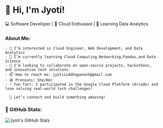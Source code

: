 # 👋 Hi, I'm Jyoti!
💻 Software Developer | 🚀 Cloud Enthusiast | 🎯 Learning Data Analytics

### About Me:
    - 👀 I’m interested in Cloud Engineer, Web Development, and Data Analytics
    - 🌱 I’m currently learning Cloud Computing,Networking,Pandas,and Data Science
    - 💞️ I’m looking to collaborate on open-source projects, hackathons, and innovative tech solutions.
    - 📫 How to reach me: jyotisiddhaganesh@gmail.com
    - 😄 Pronouns: She/Her
    - ⚡ Fun fact: I participated in the Google Cloud Platform (Arcade) and love solving real-world tech challenges!

      🚀 Let’s connect and build something amazing!
      
 ### 🌟 GitHub Stats:     
![Jyoti's GitHub Stats](https://github-readme-stats.vercel.app/api?username=jattsidd&show_icons=true&theme=radical)

